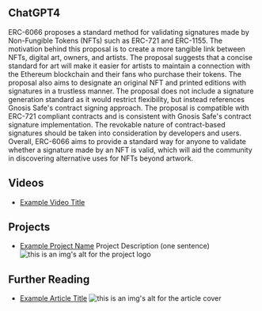 ## ChatGPT4

ERC-6066 proposes a standard method for validating signatures made by Non-Fungible Tokens (NFTs) such as ERC-721 and ERC-1155. The motivation behind this proposal is to create a more tangible link between NFTs, digital art, owners, and artists. The proposal suggests that a concise standard for art will make it easier for artists to maintain a connection with the Ethereum blockchain and their fans who purchase their tokens. The proposal also aims to designate an original NFT and printed editions with signatures in a trustless manner. The proposal does not include a signature generation standard as it would restrict flexibility, but instead references Gnosis Safe's contract signing approach. The proposal is compatible with ERC-721 compliant contracts and is consistent with Gnosis Safe's contract signature implementation. The revokable nature of contract-based signatures should be taken into consideration by developers and users. Overall, ERC-6066 aims to provide a standard way for anyone to validate whether a signature made by an NFT is valid, which will aid the community in discovering alternative uses for NFTs beyond artwork.

## Videos

- [Example Video Title](https://www.youtube.com/watch?v=TDGq4aeevgY)

## Projects

- [Example Project Name](https://xxxx.xxx/xxxxx) Project Description (one sentence) ![this is an img's alt for the project logo](https://xxxx.xxx/project-logo.xxx)

## Further Reading

- [Example Article Title](https://xxxx.xxx/xxxxx) ![this is an img's alt for the article cover](https://xxxx.xxx/article-cover.xxx)
